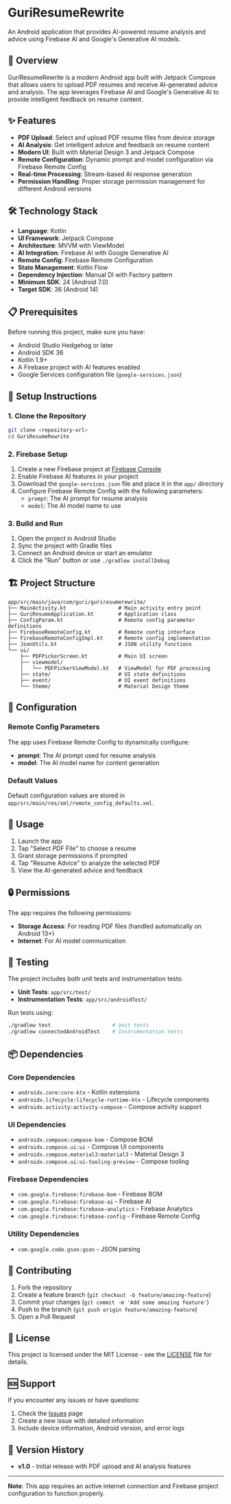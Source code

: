 # GuriResumeRewrite

An Android application that provides AI-powered resume analysis and advice using Firebase AI and Google's Generative AI models.

## 📱 Overview

GuriResumeRewrite is a modern Android app built with Jetpack Compose that allows users to upload PDF resumes and receive AI-generated advice and analysis. The app leverages Firebase AI and Google's Generative AI to provide intelligent feedback on resume content.

## ✨ Features

- **PDF Upload**: Select and upload PDF resume files from device storage
- **AI Analysis**: Get intelligent advice and feedback on resume content
- **Modern UI**: Built with Material Design 3 and Jetpack Compose
- **Remote Configuration**: Dynamic prompt and model configuration via Firebase Remote Config
- **Real-time Processing**: Stream-based AI response generation
- **Permission Handling**: Proper storage permission management for different Android versions

## 🛠️ Technology Stack

- **Language**: Kotlin
- **UI Framework**: Jetpack Compose
- **Architecture**: MVVM with ViewModel
- **AI Integration**: Firebase AI with Google Generative AI
- **Remote Config**: Firebase Remote Configuration
- **State Management**: Kotlin Flow
- **Dependency Injection**: Manual DI with Factory pattern
- **Minimum SDK**: 24 (Android 7.0)
- **Target SDK**: 36 (Android 14)

## 📋 Prerequisites

Before running this project, make sure you have:

- Android Studio Hedgehog or later
- Android SDK 36
- Kotlin 1.9+
- A Firebase project with AI features enabled
- Google Services configuration file (`google-services.json`)

## 🚀 Setup Instructions

### 1. Clone the Repository
```bash
git clone <repository-url>
cd GuriResumeRewrite
```

### 2. Firebase Setup

1. Create a new Firebase project at [Firebase Console](https://console.firebase.google.com/)
2. Enable Firebase AI features in your project
3. Download the `google-services.json` file and place it in the `app/` directory
4. Configure Firebase Remote Config with the following parameters:
   - `prompt`: The AI prompt for resume analysis
   - `model`: The AI model name to use

### 3. Build and Run

1. Open the project in Android Studio
2. Sync the project with Gradle files
3. Connect an Android device or start an emulator
4. Click the "Run" button or use `./gradlew installDebug`

## 🏗️ Project Structure

```
app/src/main/java/com/guri/guriresumerewrite/
├── MainActivity.kt                 # Main activity entry point
├── GuriResumeApplication.kt        # Application class
├── ConfigParam.kt                  # Remote config parameter definitions
├── FirebaseRemoteConfig.kt         # Remote config interface
├── FirebaseRemoteConfigImpl.kt     # Remote config implementation
├── JsonUtils.kt                    # JSON utility functions
└── ui/
    ├── PDFPickerScreen.kt          # Main UI screen
    ├── viewmodel/
    │   └── PDFPickerViewModel.kt   # ViewModel for PDF processing
    ├── state/                      # UI state definitions
    ├── event/                      # UI event definitions
    └── theme/                      # Material Design theme
```

## 🔧 Configuration

### Remote Config Parameters

The app uses Firebase Remote Config to dynamically configure:

- **prompt**: The AI prompt used for resume analysis
- **model**: The AI model name for content generation

### Default Values

Default configuration values are stored in `app/src/main/res/xml/remote_config_defaults.xml`.

## 📱 Usage

1. Launch the app
2. Tap "Select PDF File" to choose a resume
3. Grant storage permissions if prompted
4. Tap "Resume Advice" to analyze the selected PDF
5. View the AI-generated advice and feedback

## 🔒 Permissions

The app requires the following permissions:

- **Storage Access**: For reading PDF files (handled automatically on Android 13+)
- **Internet**: For AI model communication

## 🧪 Testing

The project includes both unit tests and instrumentation tests:

- **Unit Tests**: `app/src/test/`
- **Instrumentation Tests**: `app/src/androidTest/`

Run tests using:
```bash
./gradlew test                    # Unit tests
./gradlew connectedAndroidTest    # Instrumentation tests
```

## 📦 Dependencies

### Core Dependencies
- `androidx.core:core-ktx` - Kotlin extensions
- `androidx.lifecycle:lifecycle-runtime-ktx` - Lifecycle components
- `androidx.activity:activity-compose` - Compose activity support

### UI Dependencies
- `androidx.compose:compose-bom` - Compose BOM
- `androidx.compose.ui:ui` - Compose UI components
- `androidx.compose.material3:material3` - Material Design 3
- `androidx.compose.ui:ui-tooling-preview` - Compose tooling

### Firebase Dependencies
- `com.google.firebase:firebase-bom` - Firebase BOM
- `com.google.firebase:firebase-ai` - Firebase AI
- `com.google.firebase:firebase-analytics` - Firebase Analytics
- `com.google.firebase:firebase-config` - Firebase Remote Config

### Utility Dependencies
- `com.google.code.gson:gson` - JSON parsing

## 🤝 Contributing

1. Fork the repository
2. Create a feature branch (`git checkout -b feature/amazing-feature`)
3. Commit your changes (`git commit -m 'Add some amazing feature'`)
4. Push to the branch (`git push origin feature/amazing-feature`)
5. Open a Pull Request

## 📄 License

This project is licensed under the MIT License - see the [LICENSE](LICENSE) file for details.

## 🆘 Support

If you encounter any issues or have questions:

1. Check the [Issues](https://github.com/your-repo/issues) page
2. Create a new issue with detailed information
3. Include device information, Android version, and error logs

## 🔄 Version History

- **v1.0** - Initial release with PDF upload and AI analysis features

---

**Note**: This app requires an active internet connection and Firebase project configuration to function properly. 